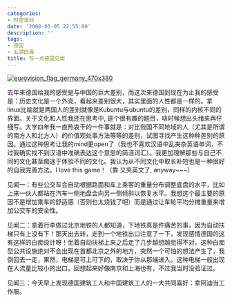 ```yaml
---
categories:
- 时空波动
date: '2008-03-05 22:55:00'
description: ''
tags:
- 德国
- 五湖四海
title: 写一点德国见闻
---
```

[![eurovision_flag_germany_470x380](http://boke9cheng.files.wordpress.com/2014/01/l4k1rzc97m.jpg)](http://boke9cheng.files.wordpress.com/2014/01/l4k1rzc97m.jpg)



去年来德国给我的感受是与中国的巨大差别，而这次来德国到现在为止我的感受是：历史文化是一个外壳，看起来差别很大，其实里面的人性都是一样的。拿linux比喻就是两国人的差别就像是Kubuntu与ubuntu的差别，同样的内核不同的界面。关于文化和人性我还在思考中, 是个很有趣的题目，啥时候想出头绪来再仔细写。大学四年我一直热衷干的一件事就是：对比我国不同地域的人（尤其是所谓的南方人和北方人）的价值观处事方法等等的差别，试图寻找产生这种种差别的原因。通过这种思考让我的mind更open了（我也不喜欢汉语中乱夹杂英语单词，不过我确实找不到汉语中准确表达这个意思的简洁词汇）。我更加理解那些与自己不同的文化甚至痴迷于体验不同的文化。我认为从不同文化中取长补短也是一种很好的自我完善方法。I love this game！（靠 又夹英文了, anyway\~\~\~）



见闻一：有些公交车会自动根据路面和车上乘客的重量分布调整底盘的水平，比如上来一伙人都站在汽车一侧地盘会向另一侧倾斜以恢复水平。我想这个最主要的原因不是增加乘车的舒适感（否则也太烧钱了吧）而是通过让车轮平均分摊重量来增加公交车的安全性。



见闻二：拿着行李做过北京地铁的人都知道，下地铁真是件痛苦的事，因为自动扶梯只有上没有下！那天出去转，走到一个地铁出口注意了一下，发现感情德国的这有这样的白痴设计呀！坐着自动扶梯上来之后走了几步越想越觉得不对，这种白痴型公共设施绝对不会出现在首都北京之外的地方，突然一个可怕的想法产生了，我倒回去一走，果然，电梯是可上可下的，取决于你从那端进入。这种电梯一般出现在人流量比较小的出口。回想起来好像南京和上海也有，不过我当时没验证过。



见闻三：今天早上发现德国建筑工人和中国建筑工人的一大共同喜好：拿阿迪当工作服。